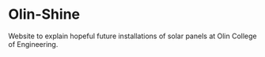 Olin-Shine
==========

Website to explain hopeful future installations of solar panels at Olin College of Engineering.